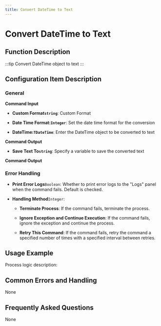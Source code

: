```yaml
---
title: Convert DateTime to Text
---
```


# Convert DateTime to Text

## Function Description

:::tip 
Convert DateTime object to text
:::

## Configuration Item Description

### General

**Command Input**

- **Custom Format`string`**: Custom Format

- **Date Time Format:`Integer`**: Set the date time format for the conversion

- **DateTime:`TDateTime`**: Enter the DateTime object to be converted to text


**Command Output**

- **Save Text To`string`**: Specify a variable to save the converted text


**Command Output**

### Error Handling

- **Print Error Logs**`Boolean`: Whether to print error logs to the "Logs" panel when the command fails. Default is checked. 

- **Handling Method**`Integer`:

    - **Terminate Process**: If the command fails, terminate the process.

    - **Ignore Exception and Continue Execution**: If the command fails, ignore the exception and continue the process.

    - **Retry This Command**: If the command fails, retry the command a specified number of times with a specified interval between retries.

## Usage Example

Process logic description:

## Common Errors and Handling

None

## Frequently Asked Questions

None

